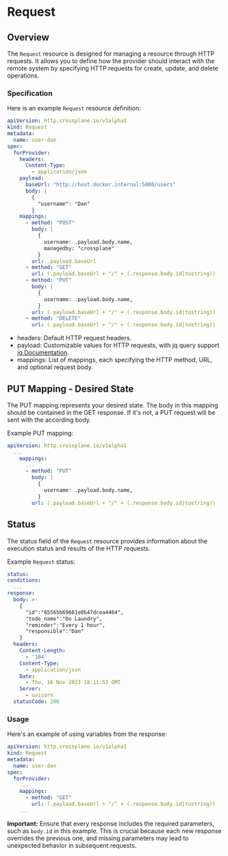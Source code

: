 # Request

## Overview

The `Request` resource is designed for managing a resource through HTTP requests. It allows you to define how the provider should interact with the remote system by specifying HTTP requests for create, update, and delete operations.


### Specification
Here is an example `Request` resource definition:

  ```yaml
  apiVersion: http.crossplane.io/v1alpha1
  kind: Request
  metadata:
    name: user-dan
  spec:
    forProvider:
      headers:
        Content-Type:
          - application/json
      payload:
        baseUrl: "http://host.docker.internal:5000/users"
        body: |
          {
            "username": "Dan"
          }
      mappings:
        - method: "POST"
          body: |
            {
              username: .payload.body.name, 
              managedby: "crossplane"
            }
          url: .payload.baseUrl
        - method: "GET"
          url: (.payload.baseUrl + "/" + (.response.body.id|tostring)) 
        - method: "PUT"
          body: |
            {
              username: .payload.body.name, 
            }
          url: (.payload.baseUrl + "/" + (.response.body.id|tostring)) 
        - method: "DELETE"
          url: (.payload.baseUrl + "/" + (.response.body.id|tostring)) 
  ```

- headers: Default HTTP request headers.
- payload: Customizable values for HTTP requests, with jq query support [jq Documentation](https://lzone.de/cheat-sheet/jq).
- mappings: List of mappings, each specifying the HTTP method, URL, and optional request body.


## PUT Mapping - Desired State
The PUT mapping represents your desired state. The body in this mapping should be contained in the GET response. If it's not, a PUT request will be sent with the according body.

Example PUT mapping:

  ```yaml
  apiVersion: http.crossplane.io/v1alpha1
    ...
      mappings:
        ...
        - method: "PUT"
          body: |
            {
              username: .payload.body.name, 
            }
          url: (.payload.baseUrl + "/" + (.response.body.id|tostring)) 
  ```


## Status
The status field of the `Request` resource provides information about the execution status and results of the HTTP requests.

Example `Request` status:
  ```yaml
  status:
  conditions:
    ...
  response:
    body: >-
      {
        "id":"65565b69681e0b47dcea4464",
        "todo_name":"Do Laundry",
        "reminder":"Every 1 hour",
        "responsible":"Dan"
      }
    headers:
      Content-Length:
        - '104'
      Content-Type:
        - application/json
      Date:
        - Thu, 16 Nov 2023 18:11:53 GMT
      Server:
        - uvicorn
    statusCode: 200
  ```


### Usage

Here's an example of using variables from the response:

  ```yaml
  apiVersion: http.crossplane.io/v1alpha1
  kind: Request
  metadata:
    name: user-dan
  spec:
    forProvider:
      ...
      mappings:
        - method: "GET"
          url: (.payload.baseUrl + "/" + (.response.body.id|tostring)) 
      ...
  ```

**Important:** Ensure that every response includes the required parameters, such as `body.id` in this example. This is crucial because each new response overrides the previous one, and missing parameters may lead to unexpected behavior in subsequent requests.
